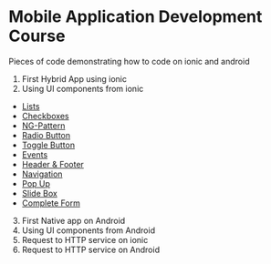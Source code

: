 # Mobile Application Development Course
Pieces of code demonstrating how to code on ionic and android
1. First Hybrid App using ionic
2. Using UI components from ionic
  * [Lists](https://github.com/mariaborbones/students_mobile_projects/tree/master/Header%26Footer)
  * [Checkboxes](https://github.com/mariaborbones/students_mobile_projects/tree/master/checkbox)
  * [NG-Pattern](https://github.com/mariaborbones/students_mobile_projects/tree/master/input-ngpattern)
  * [Radio Button](https://github.com/mariaborbones/students_mobile_projects/tree/master/radiobutton)
  * [Toggle Button](https://github.com/mariaborbones/students_mobile_projects/tree/master/togglebutton)
  * [Events](https://github.com/mariaborbones/students_mobile_projects/tree/master/buttonevents)
  * [Header & Footer](https://github.com/mariaborbones/students_mobile_projects/tree/master/Header%26Footer)
  * [Navigation](https://github.com/mariaborbones/students_mobile_projects/tree/master/Navigation)
  * [Pop Up](https://github.com/mariaborbones/students_mobile_projects/tree/master/popup)
  * [Slide Box](https://github.com/mariaborbones/students_mobile_projects/tree/master/slide)
  * [Complete Form](https://github.com/mariaborbones/students_mobile_projects/tree/master/complete-form)
  
3. First Native app on Android
4. Using UI components from Android
5. Request to HTTP service on ionic
6. Request to HTTP service on Android

